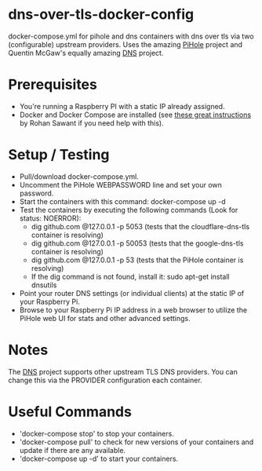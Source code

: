 # dns-over-tls-docker-config
docker-compose.yml for pihole and dns containers with dns over tls via two (configurable) upstream providers.  Uses the amazing [PiHole](https://pi-hole.net/) project and Quentin McGaw's equally amazing [DNS](https://hub.docker.com/r/qmcgaw/dns) project.

# Prerequisites 
- You're running a Raspberry PI with a static IP already assigned.
- Docker and Docker Compose are installed (see <a href="https://dev.to/rohansawant/installing-docker-and-docker-compose-on-the-raspberry-pi-in-5-simple-steps-3mgl" >these great instructions</a> by Rohan Sawant if you need help with this).

# Setup / Testing
- Pull/download docker-compose.yml.
- Uncomment the PiHole WEBPASSWORD line and set your own password.
- Start the containers with this command: docker-compose up -d
- Test the containers by executing the following commands (Look for status: NOERROR):
  - dig github.com @127.0.0.1 -p 5053 (tests that the cloudflare-dns-tls container is resolving)
  - dig github.com @127.0.0.1 -p 50053 (tests that the google-dns-tls container is resolving)
  - dig github.com @127.0.0.1 -p 53 (tests that the PiHole container is resolving)
   - If the dig command is not found, install it: sudo apt-get install dnsutils
- Point your router DNS settings (or individual clients) at the static IP of your Raspberry Pi.
- Browse to your Raspberry Pi IP address in a web browser to utilize the PiHole web UI for stats and other advanced settings.

# Notes
The [DNS](https://hub.docker.com/r/qmcgaw/dns) project supports other upstream TLS DNS providers.  You can change this via the PROVIDER configuration each container.

# Useful Commands
- 'docker-compose stop' to stop your containers.
- 'docker-compose pull' to check for new versions of your containers and update if there are any available.
- 'docker-compose up -d' to start your containers.
